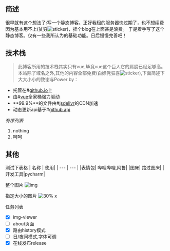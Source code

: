 ## 简述

很早就有这个想法了:写一个静态博客。正好我租的服务器快过期了，也不想续费因为基本用不上(贫穷![sticker](yellow-face/27))，挂个blog在上面甚是浪费。
于是着手写了这个静态博客。仅有一些我所认为的基础功能。日后慢慢完善吧！

## 技术栈

> 此博客所用的技术栈其实只有vue,毕竟vue这个巨人它的肩膀已经足够高。  
> 本站除了域名之外,其他的内容全部免费(白嫖党狂喜![sticker](yellow-face/56)),下面简述下大大小小的致谢与Power by：

* 托管在#[github.io](https://github.io)上
* 由#[vue](https://vuejs.org)全家桶强力驱动
* **99.9%**的文件由#[jsdelivr](https://www.jsdelivr.com/)的CDN加速
* 动态更新api基于#[github api](https://developer.github.com/)

*有序列表*
1. nothing
2. 呵呵

## 其他

测试下表格
| 名称 | 使用|
| --- | --- |
|表情包| 哔哩哔哩,阿鲁|
|图床| 路过图床|
|开发工具|pycharm|

整个图片
![img](https://s2.ax1x.com/2020/01/28/1KcLeU.png)

指定大小的图片
![30% x ](https://s2.ax1x.com/2020/01/28/1KcLeU.png)

任务列表
- [x] img-viewer
- [ ] about页面
- [x] 路由history模式
- [ ] 日/夜间模式,字体可调
- [x] 在线发布release
